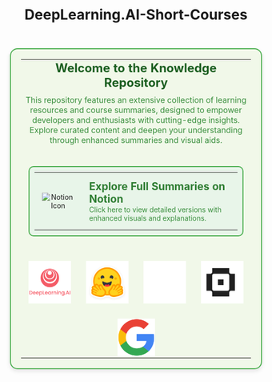 <h1 align="center">DeepLearning.AI-Short-Courses</h1>

<br>

<div align="center">
  <div style="animation: fadeIn 1.5s ease-in-out;">
    <table style="border: 2px solid #4caf50; border-radius: 15px; padding: 20px; background-color: #f1f8e9; max-width: 800px; box-shadow: 0 4px 8px rgba(0, 0, 0, 0.1);">
      <!-- Title Section -->
      <tr>
        <td align="center" colspan="3">
          <h1 style="color: #1b5e20; margin: 0; font-size: 24px;">Welcome to the Knowledge Repository</h1>
          <p style="color: #388e3c; margin: 10px 0; font-size: 16px;">
            This repository features an extensive collection of learning resources and course summaries, designed to empower developers and enthusiasts with cutting-edge insights. 
            <br>Explore curated content and deepen your understanding through enhanced summaries and visual aids.
          </p>
        </td>
      </tr>
      <!-- Notion Link Section -->
      <tr>
        <td align="center" colspan="3" style="padding: 15px;">
          <a href="https://basel-workspace.notion.site" target="_blank" style="text-decoration: none;">
            <table style="border: 2px solid #4caf50; border-radius: 10px; padding: 10px; background-color: #e8f5e9; display: inline-block;">
              <tr>
                <td align="center" style="padding: 15px;">
                  <img src="https://upload.wikimedia.org/wikipedia/commons/e/e9/Notion-logo.svg" alt="Notion Icon" width="50">
                </td>
                <td style="padding: 15px; text-align: left;">
                  <h2 style="margin: 0; color: #2e7d32;">Explore Full Summaries on Notion</h2>
                  <p style="margin: 0; font-size: 14px; color: #388e3c;">Click here to view detailed versions with enhanced visuals and explanations.</p>
                </td>
              </tr>
            </table>
          </a>
        </td>
      </tr>
      <!-- Logo Section -->
      <tr>
        <td align="center" colspan="3">
          <div style="display: flex; justify-content: center; flex-wrap: wrap; gap: 30px; margin-top: 15px;">
            <img src="assets/deeplearningai.png" alt="DeepLearning.AI Logo" height="85" style="transition: transform 0.3s ease, filter 0.3s ease;" onmouseover="this.style.transform='scale(1.1)'; this.style.filter='brightness(1.2)';" onmouseout="this.style.transform='scale(1)'; this.style.filter='brightness(1)';">
            <img src="assets/hf.png" alt="HuggingFace Logo" height="85" style="transition: transform 0.3s ease, filter 0.3s ease;" onmouseover="this.style.transform='scale(1.1)'; this.style.filter='brightness(1.2)';" onmouseout="this.style.transform='scale(1)'; this.style.filter='brightness(1)';">
            <img src="assets/openai.png" alt="OpenAI Logo" height="85" style="transition: transform 0.3s ease, filter 0.3s ease;" onmouseover="this.style.transform='scale(1.1)'; this.style.filter='brightness(1.2)';" onmouseout="this.style.transform='scale(1)'; this.style.filter='brightness(1)';">
            <img src="assets/letta.png" alt="Letta Logo" height="85" style="transition: transform 0.3s ease, filter 0.3s ease;" onmouseover="this.style.transform='scale(1.1)'; this.style.filter='brightness(1.2)';" onmouseout="this.style.transform='scale(1)'; this.style.filter='brightness(1)';">
            <img src="assets/google.png" alt="Google Logo" height="75" style="transition: transform 0.3s ease, filter 0.3s ease;" onmouseover="this.style.transform='scale(1.1)'; this.style.filter='brightness(1.2)';" onmouseout="this.style.transform='scale(1)'; this.style.filter='brightness(1)';">
          </div>
        </td>
      </tr>
    </table>
  </div>
</div>
